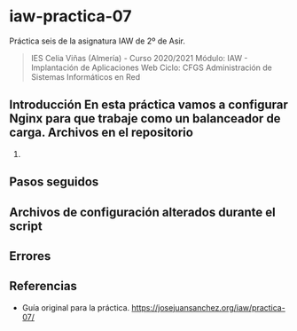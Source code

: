 # iaw-practica-07
Práctica seis de la asignatura IAW de 2º de Asir.

> IES Celia Viñas (Almería) - Curso 2020/2021
Módulo: IAW - Implantación de Aplicaciones Web
Ciclo: CFGS Administración de Sistemas Informáticos en Red

**Introducción**
En esta práctica vamos a configurar Nginx para que trabaje como un balanceador de carga.
**Archivos en el repositorio**
------------
1.
**Pasos seguidos**
------------

**Archivos de configuración alterados durante el script**
------------




**Errores**
------------


**Referencias**
------------
- Guía original para la práctica.
https://josejuansanchez.org/iaw/practica-07/
